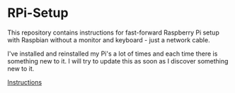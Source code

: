 RPi-Setup
=========

This repository contains instructions for fast-forward Raspberry Pi setup with Raspbian without a monitor and keyboard - just a network cable.

I've installed and reinstalled my Pi's a lot of times and each time there is something new to it. I will try to update this as soon as I discover something new to it.

[Instructions](http://kr15h.github.io/RPi-Setup/index.html)
